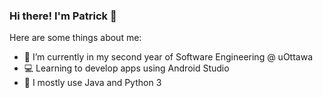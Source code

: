 ### Hi there! I'm Patrick 👋

Here are some things about me:

- 🏫 I’m currently in my second year of Software Engineering @ uOttawa
- 💻 Learning to develop apps using Android Studio
- 💬 I mostly use Java and Python 3
